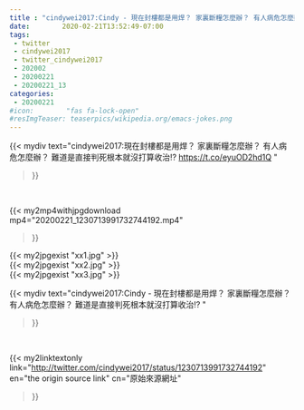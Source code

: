```yaml
---
title : "cindywei2017:Cindy - 現在封樓都是用焊？ 家裏斷糧怎麼辦？ 有人病危怎麼辦？ 難道是直接判死根本就沒打算收治⁉️ "
date:        2020-02-21T13:52:49-07:00
tags:
 - twitter
 - cindywei2017
 - twitter_cindywei2017
 - 202002
 - 20200221
 - 20200221_13
categories:
 - 20200221
#icon:        "fas fa-lock-open"
#resImgTeaser: teaserpics/wikipedia.org/emacs-jokes.png
---
```


{{< mydiv text="cindywei2017:現在封樓都是用焊？ 家裏斷糧怎麼辦？ 有人病危怎麼辦？ 難道是直接判死根本就沒打算收治⁉️ https://t.co/eyuOD2hd1Q "
>}}
<br>


{{< my2mp4withjpgdownload mp4="20200221_1230713991732744192.mp4"
>}}

{{< my2jpgexist "xx1.jpg" >}}<br>
{{< my2jpgexist "xx2.jpg" >}}<br>
{{< my2jpgexist "xx3.jpg" >}}<br>



{{< mydiv text="cindywei2017:Cindy - 現在封樓都是用焊？ 家裏斷糧怎麼辦？ 有人病危怎麼辦？ 難道是直接判死根本就沒打算收治⁉️ "
>}}
<br>

{{< my2linktextonly link="http://twitter.com/cindywei2017/status/1230713991732744192"
en="the origin source link" cn="原始來源網址"
>}}


<br>

